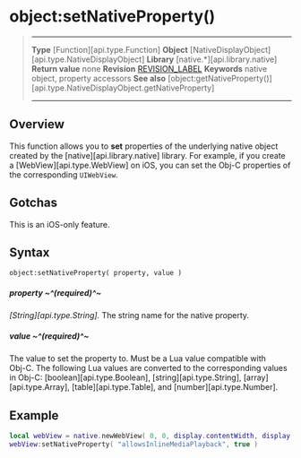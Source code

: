 # object:setNativeProperty()

> --------------------- ------------------------------------------------------------------------------------------
> __Type__				[Function][api.type.Function]
> __Object__			[NativeDisplayObject][api.type.NativeDisplayObject]
> __Library__			[native.*][api.library.native]
> __Return value__		none
> __Revision__			[REVISION_LABEL](REVISION_URL)
> __Keywords__			native object, property accessors
> __See also__			[object:getNativeProperty()][api.type.NativeDisplayObject.getNativeProperty]
> --------------------- ------------------------------------------------------------------------------------------


## Overview

This function allows you to __set__ properties of the underlying native object created by the [native][api.library.native] library. For example, if you create a [WebView][api.type.WebView] on iOS, you can set the Obj-C properties of the corresponding `UIWebView`.

## Gotchas

This is an iOS-only feature.

## Syntax

	object:setNativeProperty( property, value )

##### property ~^(required)^~
_[String][api.type.String]._ The string name for the native property.

##### value ~^(required)^~
The value to set the property to. Must be a Lua value compatible with <nobr>Obj-C</nobr>. The following Lua values are converted to the corresponding values in <nobr>Obj-C</nobr>: [boolean][api.type.Boolean], [string][api.type.String], [array][api.type.Array], [table][api.type.Table], and [number][api.type.Number].

## Example

`````lua
local webView = native.newWebView( 0, 0, display.contentWidth, display.contentHeight )
webView:setNativeProperty( "allowsInlineMediaPlayback", true )
`````